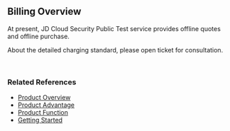 ## Billing Overview 
At present, JD Cloud Security Public Test service provides offline quotes and offline purchase.

About the detailed charging standard, please open ticket for consultation.

<br>   
   
### Related References
 - [Product Overview](../Introduction/Product-Overview.md)
 - [Product Advantage](../Introduction/Benefits.md)
 - [Product Function](../Introduction/Features.md)
 - [Getting Started](../Getting-Started/Getting-Started.md)
